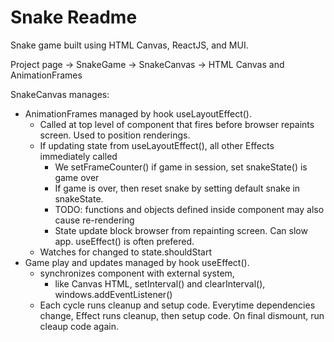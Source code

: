 # Snake Readme

Snake game built using HTML Canvas, ReactJS, and MUI. 

Project page -> SnakeGame -> SnakeCanvas -> HTML Canvas and AnimationFrames

SnakeCanvas manages:
- AnimationFrames managed by hook useLayoutEffect(). 
    - Called at top level of component that fires before browser repaints screen. Used to position renderings.
    - If updating state from useLayoutEffect(), all other Effects immediately called
        - We setFrameCounter() if game in session, set snakeState() is game over
        - If game is over, then reset snake by setting default snake in snakeState.
        - TODO: functions and objects defined inside component may also cause re-rendering
        - State update block browser from repainting screen. Can slow app. useEffect() is often prefered. 
    - Watches for changed to state.shouldStart
- Game play and updates managed by hook useEffect().
    - synchronizes component with external system, 
        - like Canvas HTML, setInterval() and clearInterval(), windows.addEventListener()
    - Each cycle runs cleanup and setup code. Everytime dependencies change, Effect runs cleanup, then setup code. On final dismount, run cleaup code again.